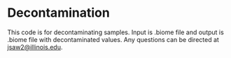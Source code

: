 # Decontamination
This code is for decontaminating samples. Input is .biome file and output is .biome file with decontaminated values. Any questions can be directed at <jsaw2@illinois.edu>.
